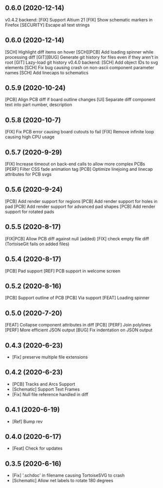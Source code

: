 ## 0.6.0 (2020-12-14)
v0.4.2 backend:
[FIX] Support Altium 21
[FIX] Show schematic markers in Firefox
[SECURITY] Escape all text strings

## 0.6.0 (2020-12-14)
[SCH] Highlight diff items on hover
[SCH][PCB] Add loading spinner while processing diff
[GIT][BUG] Generate git history for files even if they aren't in root
[GIT] Lazy-load git history
v0.4.0 backend:
[SCH] Add object IDs to svg elements
[SCH] Fix bug causing crash on non-ascii component parameter names
[SCH] Add linecaps to schematics

## 0.5.9 (2020-10-24)
[PCB] Align PCB diff if board outline changes
[UI] Separate diff component text into part number, description

## 0.5.8 (2020-10-7)
[FIX] Fix PCB error causing board cutouts to fail
[FIX] Remove infinite loop causing high CPU usage

## 0.5.7 (2020-9-29)
[FIX] Increase timeout on back-end calls to allow more complex PCBs
[PERF] Filter CSS fade animation tag
[PCB] Optimize linejoing and linecap attributes for PCB svgs

## 0.5.6 (2020-9-24)
[PCB] Add render support for regions
[PCB] Add render support for holes in pad
[PCB] Add render support for advanced pad shapes
[PCB] Add render support for rotated pads

## 0.5.5 (2020-8-17)
[FIX|PCB] Allow PCB diff against null (added)
[FIX] check empty file diff (TortoiseGit fails on added files)

## 0.5.4 (2020-8-17)
[PCB] Pad support
[REF] PCB support in welcome screen

## 0.5.2 (2020-8-16)
[PCB] Support outline of PCB
[PCB] Via support
[FEAT] Loading spinner

## 0.5.0 (2020-7-20)
[FEAT] Collapse component attributes in diff
[PCB] [PERF] Join polylines
[PERF] More efficient JSON output
[BUG] Fix indentation on JSON output

## 0.4.3 (2020-6-23)

* [Fix] preserve multiple file extensions

## 0.4.2 (2020-6-23)

* [PCB] Tracks and Arcs Support
* [Schematic] Support Text Frames
* [Fix] Null file reference handled in diff

## 0.4.1 (2020-6-19)

* [Ref] Bump rev

## 0.4.0 (2020-6-17)

* [Feat] Check for updates

## 0.3.5 (2020-6-16)

* [Fix] '.schdoc' in filename causing TortoiseSVG to crash
* [Schematic] Allow net labels to rotate 180 degrees
